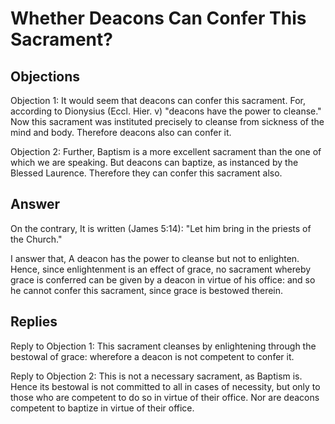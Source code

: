 # Whether Deacons Can Confer This Sacrament?

## Objections

Objection 1: It would seem that deacons can confer this sacrament. For, according to Dionysius (Eccl. Hier. v) "deacons have the power to cleanse." Now this sacrament was instituted precisely to cleanse from sickness of the mind and body. Therefore deacons also can confer it.

Objection 2: Further, Baptism is a more excellent sacrament than the one of which we are speaking. But deacons can baptize, as instanced by the Blessed Laurence. Therefore they can confer this sacrament also.

## Answer

On the contrary, It is written (James 5:14): "Let him bring in the priests of the Church."

I answer that, A deacon has the power to cleanse but not to enlighten. Hence, since enlightenment is an effect of grace, no sacrament whereby grace is conferred can be given by a deacon in virtue of his office: and so he cannot confer this sacrament, since grace is bestowed therein.

## Replies

Reply to Objection 1: This sacrament cleanses by enlightening through the bestowal of grace: wherefore a deacon is not competent to confer it.

Reply to Objection 2: This is not a necessary sacrament, as Baptism is. Hence its bestowal is not committed to all in cases of necessity, but only to those who are competent to do so in virtue of their office. Nor are deacons competent to baptize in virtue of their office.